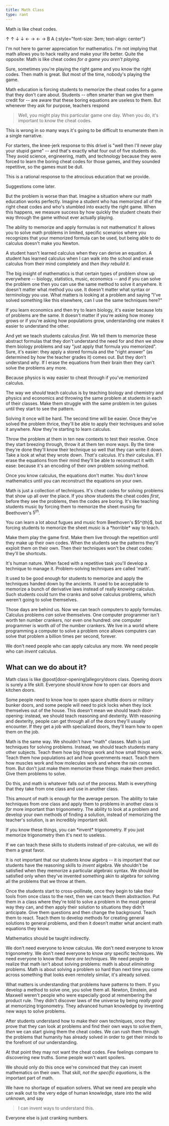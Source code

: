 ```yaml
---
title: Math Class
type: rant
---
```


Math is like cheat codes.

&uarr; &uarr; &darr; &darr; &larr; &rarr; &larr; &rarr; B A
{:style="font-size: 3em; text-align: center"}

I'm not here to garner appreciation for mathematics. I'm not implying that math allows you to hack reality and make your life better. Quite the opposite: Math is like cheat codes *for a game you aren't playing*.

Sure, sometimes you're playing the right game and you know the right codes. Then math is great. But most of the time, nobody's playing the game.

Math education is forcing students to memorize the cheat codes for a game that they don't care about. Students -- often smarter than we give them credit for -- are aware that these boring equations are useless to them. But whenever they ask for purpose, teachers respond

> Well, you might play this particular game one day. When you do, it's important to know the cheat codes.

This is wrong in so many ways it's going to be difficult to enumerate them in a single narrative.

For starters, the knee-jerk response to this drivel is "well then I'll never play your stupid game" -- and that's exactly what four out of five students do. They avoid science, engineering, math, and technology because they were forced to learn the boring cheat codes for those games, and they sounded repetitive, so the games must be dull.

This is a rational response to the <span class="info" markdown="inline">atrocious education</span> that we provide.

<aside class="info" markdown="block">
Suggestions come later.
</aside>

But the problem is worse than that. Imagine a situation where our math education works perfectly. Imagine a student who has memorized all of the right cheat codes and who's stumbled into exactly the right game. When this happens, we measure success by how quickly the student cheats their way through the game without ever actually playing.

The ability to memorize and apply formulas is not mathematics! It allows you to solve math problems in limited, specific scenarios where you recognizes that your memorized formula can be used, but being able to do calculus doesn't make you Newton.

A student hasn't learned calculus when they can derive an equation. A student has learned calculus when I can walk into the school and erase calculus from their mind completely and *then they rebuild it*.

The big insight of mathematics is that certain types of problem show up everywhere -- biology, statistics, music, economics -- and if you can solve the problem one then you can use the same method to solve it anywhere. It doesn't matter what method you use. It doesn't matter what syntax or terminology you use. What matters is looking at a problem and saying "I've solved something like this elsewhere, can I use the same techniques here?"

If you learn economics and then try to learn biology, it's easier because lots of problems are the same. It doesn't matter if you're asking how money grows or if you're asking how populations grow, understanding one makes it easier to understand the other.

And yet we teach students calculus *first*. We tell them to <span class="info" markdown="inline">memorize these abstract formulas</span> that they don't understand the need for and *then* we show them biology problems and say "just apply that formula you memorized". Sure, it's easier: they apply a stored formula and the "right answer" (as determined by how the teacher grades it) comes out. But they don't understand *why*. If I erase the equations from their brain then they can't solve the problems any more.

<aside class="info" markdown="block">
Because physics is way easier to cheat through if you've memorized calculus.
</aside>



The way we *should* teach calculus is by teaching biology and chemistry and physics and economics and throwing the same problem at students in each of their classes. Make them struggle with the same problem in ten guises until they start to see the pattern.

Solving it once will be hard. The second time will be easier. Once they've solved the problem thrice, they'll be able to apply their techniques and solve it anywhere. *Now* they're starting to learn calculus.

Throw the problem at them in ten new contexts to test their resolve. Once they start breezing through, throw it at them ten more ways. By the time they're done they'll know their technique so well that they can write it down. Take a look at what they wrote down. *That's* calculus. It's *their* calculus. If I erase the equations from their mind they'll be able to reconstruct it with ease: because it's an encoding of their own problem solving method.

Once you know calculus, the equations don't matter. You don't know mathematics until you can reconstruct the equations on your own.

Math is just a collection of techniques. It's cheat codes for solving problems that show up all over the place. If you show students the cheat codes *first*, before they see the problems, then the codes are boring. It's like teaching students music by forcing them to <span class="info" markdown="inline">memorize the sheet</span> musing for Beethoven's $5^{th}$.

<aside class="info" markdown="block">
You can learn a lot about fugues and music from Beethoven's $5^{th}$, but forcing students to memorize the sheet music is a *horrible* way to teach.
</aside>



Make them play the game first. Make them live through the repetition until they make up their own codes. When the students see the patterns they'll <span class="info" markdown="inline">exploit them on their own</span>. Then their techniques won't be cheat codes: they'll be shortcuts.

<aside class="info" markdown="block">
It's human nature. When faced with a repetitive task you'll develop a technique to manage it. Problem-solving techniques are called 'math'.
</aside>

It used to be good enough for students to memorize and apply the techniques handed down by the ancients. It used to be acceptable to memorize a bunch of derivative laws instead of really *knowing* calculus. Such students could turn the cranks and solve calculus problems, which weren't going to solve themselves.

Those days are behind us. Now we can teach computers to apply formulas. Calculus problems *can* solve themselves. One computer programmer isn't worth ten number crankers, nor even one hundred: one computer programmer is worth *all* of the number crankers. We live in a world where programming a computer to solve a problem once allows computers can solve that problem a billion times per second, forever.

We don't need people who can apply calculus any more. We need people who can *invent* calculus.

## What can we do about it?

Math class is like @post[door-opening]allegory/doors class. Opening doors is surely a life skill. Everyone should know how to open car doors and kitchen doors.

Some people need to know how to open space shuttle doors or military bunker doors, and some people will need to pick locks when they lock themselves out of the house. This doesn't mean we should teach door-opening: instead, we should teach reasoning and dexterity. With reasoning and dexterity, people can get through all of the doors they'll usually encounter. If they get a job with specialized doors, they'll learn how to open them on the job.

Math is the same way. We shouldn't have "math" classes. Math is just techniques for solving problems. Instead, we should teach students many other subjects. Teach them how big things work and how small things work. Teach them how populations act and how governments react. Teach them how muscles work and how molecules work and where the rain comes from. But don't just make them memorize these things: make them predict. Give them problems to solve.

Do this, and math is whatever falls out of the process. Math is everything that they take from one class and use in another class.

This amount of math is enough for the average person. The ability to take techniques from one class and apply them to problems in another class is *far* more important than <span class="info" markdown="inline">trigonometry</span>. The ability to look at a problem and develop your own methods of finding a solution, instead of memorizing the teacher's solution, is an incredibly important skill.

<aside class="info" markdown="block">
If you know these things, you can *invent* trigonometry. If you just memorize trigonometry then it's next to useless.
</aside>



If we can teach these skills to students instead of pre-calculus, we will do them a great favor.

It is not important that our students know algebra -- it is important that our students have the reasoning skills to *invent* algebra. We shouldn't be satisfied when they memorize a particular algebraic syntax. We should be satisfied only when they've invented something akin to algebra for solving all the problems that we throw at them.

Once the students start to cross-pollinate, once they begin to take their tools from once class to the next, then we can teach them abstraction. Put them in a class where they're told to solve a problem in the most general way they can, and then apply their solution to situations they didn't anticipate. Give them questions and then change the background. Teach them to react. Teach them to develop methods for creating general solutions to general problems, and then it doesn't matter what ancient math equations they know.

Mathematics should be taught indirectly.

We don't need everyone to know calculus. We don't need everyone to know trigonometry. We don't need everyone to know *any* specific techniques. We need everyone to know that *there are techniques*. We need people to realize that math isn't about solving problems: math is about *eliminating* problems. Math is about solving a problem so hard than next time you come across something that looks even remotely similar, it's already solved.

What matters is understanding that problems have patterns to them. If you develop a method to solve one, you solve them all. Newton, Einstein, and Maxwell weren't people who were especially good at remembering the product rule. They didn't discover laws of the universe by being *really good* at memorizing trigonometry. They advanced human knowledge by inventing new ways to solve problems.

After students understand how to make their own techniques, once they prove that they can look at problems and find their own ways to solve them, *then* we can start <span class="info" markdown="inline">giving them the cheat codes</span>. We can rush them through the problems that humanity has already solved in order to get their minds to the forefront of our understanding.

<aside class="info" markdown="block">
At that point they may not want the cheat codes. Few feelings compare to discovering new truths. Some people won't want spoilers.
</aside>

We should only do this once we're convinced that they can invent mathematics on their own. That skill, *not the specific equations*, is the important part of math.

We have no shortage of equation solvers. What we need are people who can walk out to the very edge of human knowledge, stare into the wild unknown, and say

> I can invent ways to understand this.

Everyone else is just cranking numbers.
